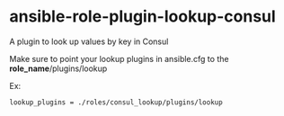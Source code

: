 # ansible-role-plugin-lookup-consul

A plugin to look up values by key in Consul

Make sure to point your lookup plugins in ansible.cfg to the <strong>role_name</strong>/plugins/lookup

Ex:
```
lookup_plugins = ./roles/consul_lookup/plugins/lookup
```
